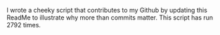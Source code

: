 I wrote a cheeky script that contributes to my Github by updating this ReadMe to illustrate why more than commits matter. This script has run 2792 times.